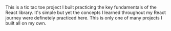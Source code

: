 This is a tic tac toe project I built practicing the key fundamentals of the React library.
It's simple but yet the concepts I learned throughout my React journey were definetely practiced here.
This is only one of many projects I built all on my own.